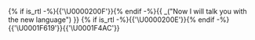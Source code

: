 {% if is_rtl -%}{{'\U0000200F'}}{% endif -%}{{ _("Now I will talk you with the new language") }} {% if is_rtl -%}{{'\U0000200E'}}{% endif -%}{{'\U0001F619'}}{{'\U0001F4AC'}}
